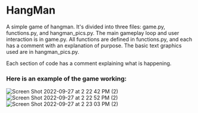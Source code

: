 # HangMan
A simple game of hangman. It's divided into three files: game.py, functions.py, and hangman_pics.py. The main gameplay loop and user interaction is in game.py. All functions are defined in functions.py, and each has a comment
with an explanation of purpose. The basic text graphics used are in hangman_pics.py.

Each section of code has a comment explaining what is happening. 

### Here is an example of the game working:

![Screen Shot 2022-09-27 at 2 22 42 PM (2)](https://user-images.githubusercontent.com/76271011/192612046-f5fef280-d84b-4f41-9efc-06a153221469.png)
![Screen Shot 2022-09-27 at 2 22 52 PM (2)](https://user-images.githubusercontent.com/76271011/192612055-b187fc73-5bf5-4ee1-b832-c109c97cf67c.png)
![Screen Shot 2022-09-27 at 2 23 03 PM (2)](https://user-images.githubusercontent.com/76271011/192612035-166ddb17-e27c-48e9-9e1a-bbf35b81d7d3.png)

